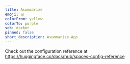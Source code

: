 ```yaml
---
title: Asummarize
emoji: 📊
colorFrom: yellow
colorTo: purple
sdk: docker
pinned: false
short_description: Asummarize App
---
```


Check out the configuration reference at https://huggingface.co/docs/hub/spaces-config-reference
